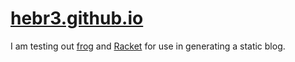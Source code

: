 # [hebr3.github.io](https://hebr3.github.io/)

I am testing out [frog](https://github.com/greghendershott/frog) and [Racket](https://racket-lang.org/) for use in generating a static blog.
